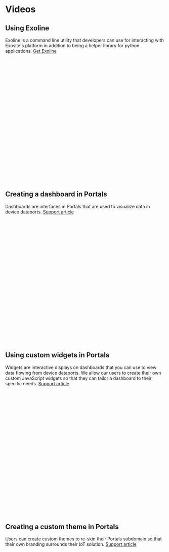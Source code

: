 <script src="//fast.wistia.com/assets/external/embed_shepherd-v1.js"></script>
<script>
wistiaEmbeds.onFind(function(video) {
  video.addPlugin("dimTheLights", {
    src: "//fast.wistia.com/labs/dim-the-lights/plugin.js",
    outsideIframe: true
  });
});
</script>

# Videos

## Using Exoline
Exoline is a command line utility that developers can use for interacting with Exosite's platform in addition to being a helper library for python applications. [Get Exoline](https://github.com/exosite/exoline)

<div id="wistia_v918r1aaiq" class="wistia_embed" style="width:640px;height:388px;">&nbsp;</div>
<script charset="ISO-8859-1" src="//fast.wistia.com/assets/external/E-v1.js"></script>
<script>
wistiaEmbed = Wistia.embed("v918r1aaiq");
</script>

## Creating a dashboard in Portals
Dashboards are interfaces in Portals that are used to visualize data in device dataports. [Support article](https://support.exosite.com/hc/en-us/articles/200382634-Dashboards)

<div id="wistia_kv52m80mi6" class="wistia_embed" style="width:640px;height:388px;">&nbsp;</div>
<script charset="ISO-8859-1" src="//fast.wistia.com/assets/external/E-v1.js"></script>
<script>
wistiaEmbed = Wistia.embed("kv52m80mi6");
</script>

## Using custom widgets in Portals
Widgets are interactive displays on dashboards that you can use to view data flowing from device dataports. We allow our users to create their own custom JavaScript widgets so that they can tailor a dashboard to their specific needs. [Support article](https://support.exosite.com/hc/en-us/articles/200320925-Custom-Widgets)

<div id="wistia_iw4jswvahz" class="wistia_embed" style="width:640px;height:388px;">&nbsp;</div>
<script charset="ISO-8859-1" src="//fast.wistia.com/assets/external/E-v1.js"></script>
<script>
wistiaEmbed = Wistia.embed("iw4jswvahz");
</script>

## Creating a custom theme in Portals
Users can create custom themes to re-skin their Portals subdomain so that their own branding surrounds their IoT solution. [Support article](https://support.exosite.com/hc/en-us/articles/200180429-Adding-a-Theme)

<div id="wistia_ecz5erbq58" class="wistia_embed" style="width:640px;height:388px;">&nbsp;</div>
<script charset="ISO-8859-1" src="//fast.wistia.com/assets/external/E-v1.js"></script>
<script>
wistiaEmbed = Wistia.embed("ecz5erbq58");
</script>
